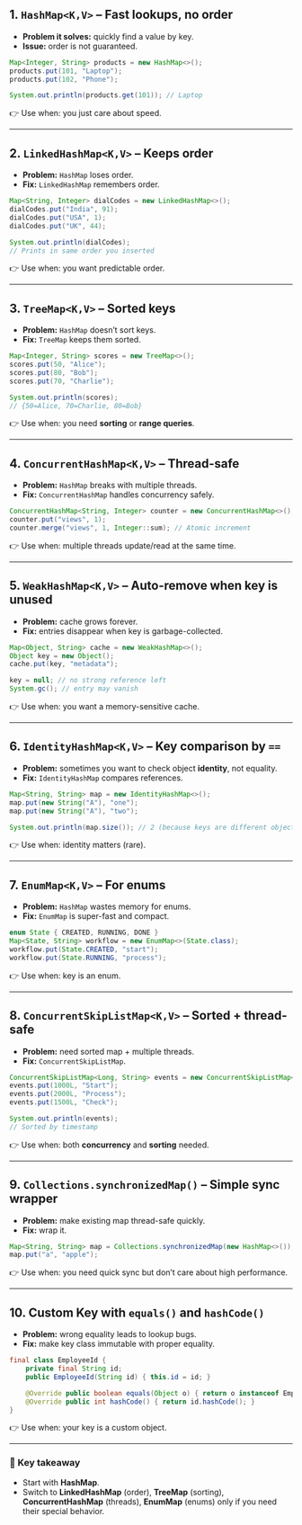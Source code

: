
## 1. `HashMap<K,V>` – Fast lookups, no order

* **Problem it solves:** quickly find a value by key.
* **Issue:** order is not guaranteed.

```java
Map<Integer, String> products = new HashMap<>();
products.put(101, "Laptop");
products.put(102, "Phone");

System.out.println(products.get(101)); // Laptop
```

👉 Use when: you just care about speed.

---

## 2. `LinkedHashMap<K,V>` – Keeps order

* **Problem:** `HashMap` loses order.
* **Fix:** `LinkedHashMap` remembers order.

```java
Map<String, Integer> dialCodes = new LinkedHashMap<>();
dialCodes.put("India", 91);
dialCodes.put("USA", 1);
dialCodes.put("UK", 44);

System.out.println(dialCodes); 
// Prints in same order you inserted
```

👉 Use when: you want predictable order.

---

## 3. `TreeMap<K,V>` – Sorted keys

* **Problem:** `HashMap` doesn’t sort keys.
* **Fix:** `TreeMap` keeps them sorted.

```java
Map<Integer, String> scores = new TreeMap<>();
scores.put(50, "Alice");
scores.put(80, "Bob");
scores.put(70, "Charlie");

System.out.println(scores); 
// {50=Alice, 70=Charlie, 80=Bob}
```

👉 Use when: you need **sorting** or **range queries**.

---

## 4. `ConcurrentHashMap<K,V>` – Thread-safe

* **Problem:** `HashMap` breaks with multiple threads.
* **Fix:** `ConcurrentHashMap` handles concurrency safely.

```java
ConcurrentHashMap<String, Integer> counter = new ConcurrentHashMap<>();
counter.put("views", 1);
counter.merge("views", 1, Integer::sum); // Atomic increment
```

👉 Use when: multiple threads update/read at the same time.

---

## 5. `WeakHashMap<K,V>` – Auto-remove when key is unused

* **Problem:** cache grows forever.
* **Fix:** entries disappear when key is garbage-collected.

```java
Map<Object, String> cache = new WeakHashMap<>();
Object key = new Object();
cache.put(key, "metadata");

key = null; // no strong reference left
System.gc(); // entry may vanish
```

👉 Use when: you want a memory-sensitive cache.

---

## 6. `IdentityHashMap<K,V>` – Key comparison by `==`

* **Problem:** sometimes you want to check object **identity**, not equality.
* **Fix:** `IdentityHashMap` compares references.

```java
Map<String, String> map = new IdentityHashMap<>();
map.put(new String("A"), "one");
map.put(new String("A"), "two");

System.out.println(map.size()); // 2 (because keys are different objects)
```

👉 Use when: identity matters (rare).

---

## 7. `EnumMap<K,V>` – For enums

* **Problem:** `HashMap` wastes memory for enums.
* **Fix:** `EnumMap` is super-fast and compact.

```java
enum State { CREATED, RUNNING, DONE }
Map<State, String> workflow = new EnumMap<>(State.class);
workflow.put(State.CREATED, "start");
workflow.put(State.RUNNING, "process");
```

👉 Use when: key is an enum.

---

## 8. `ConcurrentSkipListMap<K,V>` – Sorted + thread-safe

* **Problem:** need sorted map + multiple threads.
* **Fix:** `ConcurrentSkipListMap`.

```java
ConcurrentSkipListMap<Long, String> events = new ConcurrentSkipListMap<>();
events.put(1000L, "Start");
events.put(2000L, "Process");
events.put(1500L, "Check");

System.out.println(events); 
// Sorted by timestamp
```

👉 Use when: both **concurrency** and **sorting** needed.

---

## 9. `Collections.synchronizedMap()` – Simple sync wrapper

* **Problem:** make existing map thread-safe quickly.
* **Fix:** wrap it.

```java
Map<String, String> map = Collections.synchronizedMap(new HashMap<>());
map.put("a", "apple");
```

👉 Use when: you need quick sync but don’t care about high performance.

---

## 10. Custom Key with `equals()` and `hashCode()`

* **Problem:** wrong equality leads to lookup bugs.
* **Fix:** make key class immutable with proper equality.

```java
final class EmployeeId {
    private final String id;
    public EmployeeId(String id) { this.id = id; }

    @Override public boolean equals(Object o) { return o instanceof EmployeeId e && id.equals(e.id); }
    @Override public int hashCode() { return id.hashCode(); }
}
```

👉 Use when: your key is a custom object.

---

### 🔑 Key takeaway

* Start with **HashMap**.
* Switch to **LinkedHashMap** (order), **TreeMap** (sorting), **ConcurrentHashMap** (threads), **EnumMap** (enums) only if you need their special behavior.
